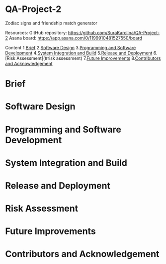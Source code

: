 # QA-Project-2

Zodiac signs and friendship match generator

Resources:
GitHub repository: https://github.com/SuraKarolina/QA-Project-2
Asana board: https://app.asana.com/0/1199910481527550/board

Content
1.[Brief](#brief)
2.[Software Design](#software-design)
3.[Programming and Software Development](#programming-and-software-development)
4.[System Integration and Build](#system-integration-and-build)
5.[Release and Deployment](#release-and-deployment)
6.[Risk Assessment](#risk assessment)
7.[Future Improvements](#future-improvements)
8.[Contributors and Acknowledgement](#contributors-and-acknowledgement)

# Brief

# Software Design

# Programming and Software Development

# System Integration and Build

# Release and Deployment

# Risk Assessment

# Future Improvements

# Contributors and Acknowledgement
